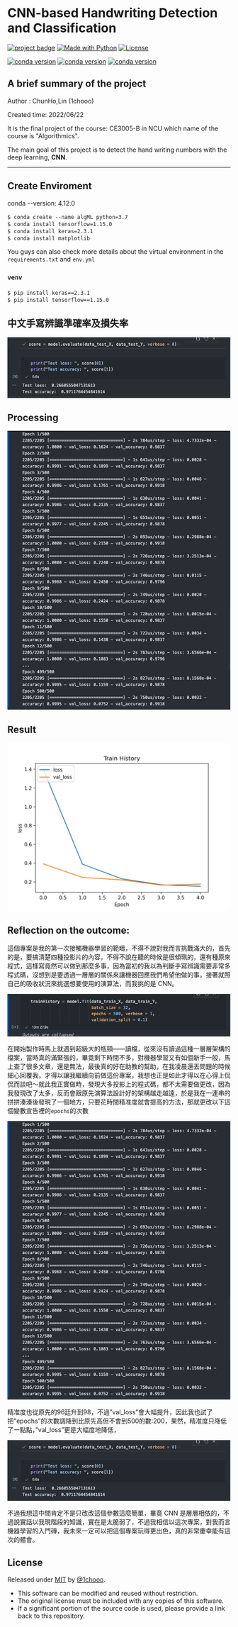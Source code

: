 # CNN-based Handwriting Detection and Classification

[![project badge](https://img.shields.io/badge/1chooo-CNN__Handwriting__Dection-informational)](https://github.com/1chooo/CNN-handwriting-dection)
[![Made with Python](https://img.shields.io/badge/Python-=3.7-blue?logo=python&logoColor=white)](https://python.org "Go to Python homepage")
[![License](https://img.shields.io/badge/License-MIT-blue)](./LICENSE "Go to license section")

[![conda version](https://img.shields.io/badge/conda-342B029.svg?&style=for-the-badge&logo=anaconda&logoColor=white)](https://docs.conda.io/en/latest/#)
[![conda version](https://img.shields.io/badge/TensorFlow-FF6F00?style=for-the-badge&logo=tensorflow&logoColor=white)](https://www.tensorflow.org/)
[![conda version](https://img.shields.io/badge/Keras-FF0000?style=for-the-badge&logo=keras&logoColor=white)](https://keras.io/)

## A brief summary of the project
Author : ChunHo,Lin (1chooo)  

Created time: 2022/06/22  

It is the final project of the course: CE3005-B in NCU which name of the course is "Algorithmics". 

The main goal of this project is to detect the hand writing numbers with the deep learning, **CNN**.

---

## Create Enviroment

conda --version: 4.12.0
 
```
$ conda create --name algML python=3.7
$ conda install tensorflow=1.15.0
$ conda install keras=2.3.1
$ conda install matplotlib
```

You guys can also check more details about the virtual environment in the `requirements.txt` and `env.yml`

### `venv`

```
$ pip install keras==2.3.1
$ pip install tensorflow==1.15.0
```
## 中文手寫辨識準確率及損失率

![plot](img/loss_and_accuracy.png)


## Processing

![plot](img/process.png)

## Result

![result](img/result.jpg)

## Reflection on the outcome: 

這個專案是我的第一次接觸機器學習的範疇，不得不說對我而言挑戰滿大的，首先的是，要搞清楚四種投影片的內容，不得不說在聽的時候是很傾珮的，還有種原來程式，這樣寫竟然可以做到那麼多事，因為當初的我以為判斷手寫辨識需要非常多程式碼，沒想到是要透過一層層的關係來讓機器回應我們希望他做的事。接著就照自己的吸收狀況來挑選想要使用的演算法，而我挑的是 CNN。

![](img/thought1.png)

在開始製作時馬上就遇到超級大的瓶頸——讀檔，從來沒有讀過這種一層層架構的檔案，當時真的滿緊張的，畢竟剩下時間不多，對機器學習又有如個新手一般，馬上查了很多文章，還是無法，最後真的好在助教的幫助，在我凌晨還丟問題的時候細心回覆我，才得以讓我繼續向前做這份專案，我想也正是如此才得以在心得上侃侃而談吧～就此我正實做時，發現大多投影上的程式碼，都不太需要做更改，因為我發現改了太多，反而會跟原先演算法設計好的架構越走越遠，於是我在一連串的拼拼湊湊後發現了一個地方，只要花時間精准度就會提高的方法，那就更改以下這個變數宣告裡的`epochs`的次數

![](img/thought2.png)

精准度也從原先的96廷升到98，不過”val_loss”會大幅提升，因此我也試了把”epochs”的次數調降到比原先高但不會到500的數:200，果然，精准度只降低了一點點，”val_loss”更是大幅度地降低，

![](img/thought3.png)

不過我想這中間肯定不是只改改這個參數這麼簡單，畢竟 CNN 是層層相依的，不過說實話以我現階段的知識，實在是太脆弱了，不過我相信以這次專案，對我而言機器學習的入門磚，我未來一定可以把這個專案玩得更出色，真的非常慶幸能有這次的體會。

## License

Released under [MIT](./LICENSE) by [@1chooo](https://github.com/1chooo).

- This software can be modified and reused without restriction.
- The original license must be included with any copies of this software.
- If a significant portion of the source code is used, please provide a link back to this repository.